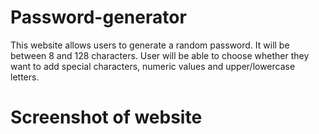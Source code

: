 # Password-generator

This website allows users to generate a random password.
It will be between 8 and 128 characters.
User will be able to choose whether they want to add special characters, numeric values and upper/lowercase letters.

# Screenshot of website
<img scr="/Users/victormendizabal/Desktop/Screen Shot 2020-10-17 at 8.29.33 PM.png">
